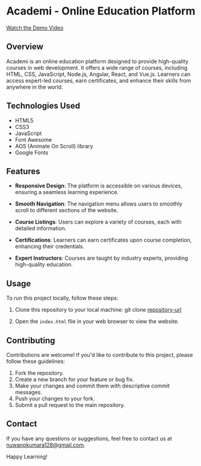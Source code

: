 # Academi - Online Education Platform
[Watch the Demo Video](https://www.youtube.com/watch?v=YOUR_VIDEO_ID)

## Overview

Academi is an online education platform designed to provide high-quality courses in web development. It offers a wide range of courses, including HTML, CSS, JavaScript, Node.js, Angular, React, and Vue.js. Learners can access expert-led courses, earn certificates, and enhance their skills from anywhere in the world.

## Technologies Used

- HTML5
- CSS3
- JavaScript
- Font Awesome
- AOS (Animate On Scroll) library
- Google Fonts

## Features

- **Responsive Design**: The platform is accessible on various devices, ensuring a seamless learning experience.

- **Smooth Navigation**: The navigation menu allows users to smoothly scroll to different sections of the website.

- **Course Listings**: Users can explore a variety of courses, each with detailed information.

- **Certifications**: Learners can earn certificates upon course completion, enhancing their credentials.

- **Expert Instructors**: Courses are taught by industry experts, providing high-quality education.

## Usage

To run this project locally, follow these steps:

1. Clone this repository to your local machine:
   git clone [repository-url](https://github.com/Nuwan128/Sass-Project.git)
   
3. Open the `index.html` file in your web browser to view the website.

## Contributing

Contributions are welcome! If you'd like to contribute to this project, please follow these guidelines:

1. Fork the repository.
2. Create a new branch for your feature or bug fix.
3. Make your changes and commit them with descriptive commit messages.
4. Push your changes to your fork.
5. Submit a pull request to the main repository.


## Contact

If you have any questions or suggestions, feel free to contact us at [nuwanpkumara128@gmail.com](mailto:nuwanpkumara128@gmail.com).

Happy Learning!


